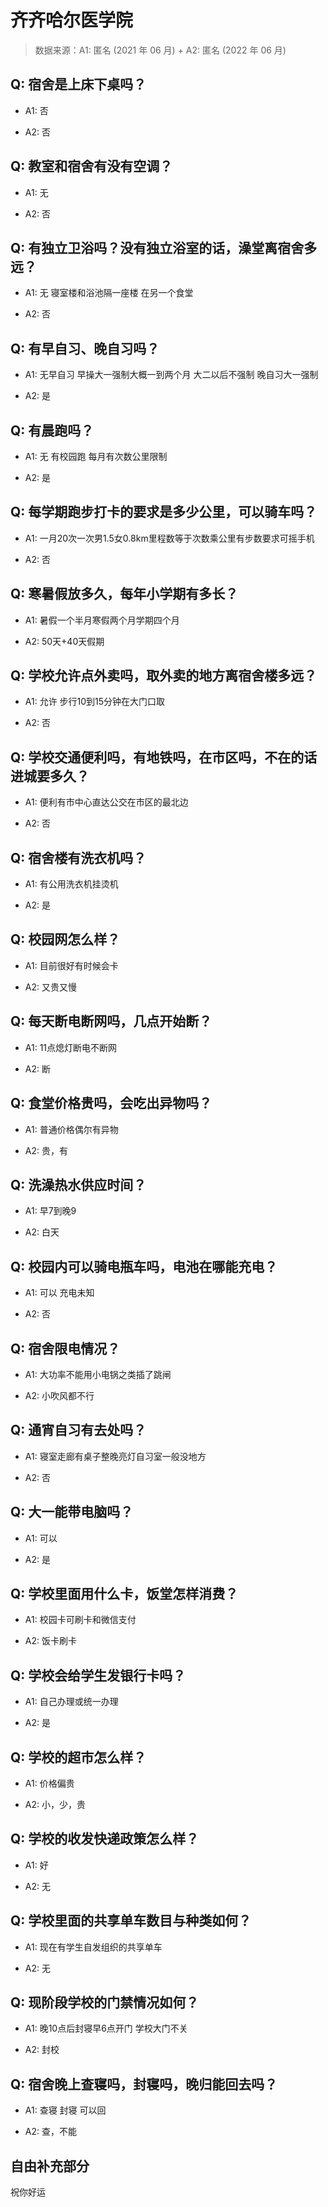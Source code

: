 # 齐齐哈尔医学院

> 数据来源：A1: 匿名 (2021 年 06 月) + A2: 匿名 (2022 年 06 月)

## Q: 宿舍是上床下桌吗？

- A1: 否

- A2: 否

## Q: 教室和宿舍有没有空调？

- A1: 无

- A2: 否

## Q: 有独立卫浴吗？没有独立浴室的话，澡堂离宿舍多远？

- A1: 无 寝室楼和浴池隔一座楼 在另一个食堂

- A2: 否

## Q: 有早自习、晚自习吗？

- A1: 无早自习 早操大一强制大概一到两个月 大二以后不强制 晚自习大一强制

- A2: 是

## Q: 有晨跑吗？

- A1: 无 有校园跑 每月有次数公里限制

- A2: 是

## Q: 每学期跑步打卡的要求是多少公里，可以骑车吗？

- A1: 一月20次一次男1.5女0.8km里程数等于次数乘公里有步数要求可摇手机

- A2: 否

## Q: 寒暑假放多久，每年小学期有多长？

- A1: 暑假一个半月寒假两个月学期四个月

- A2: 50天+40天假期

## Q: 学校允许点外卖吗，取外卖的地方离宿舍楼多远？

- A1: 允许 步行10到15分钟在大门口取

- A2: 否

## Q: 学校交通便利吗，有地铁吗，在市区吗，不在的话进城要多久？

- A1: 便利有市中心直达公交在市区的最北边

- A2: 否

## Q: 宿舍楼有洗衣机吗？

- A1: 有公用洗衣机挂烫机

- A2: 是

## Q: 校园网怎么样？

- A1: 目前很好有时候会卡

- A2: 又贵又慢

## Q: 每天断电断网吗，几点开始断？

- A1: 11点熄灯断电不断网

- A2: 断

## Q: 食堂价格贵吗，会吃出异物吗？

- A1: 普通价格偶尔有异物

- A2: 贵，有

## Q: 洗澡热水供应时间？

- A1: 早7到晚9

- A2: 白天

## Q: 校园内可以骑电瓶车吗，电池在哪能充电？

- A1: 可以 充电未知

- A2: 否

## Q: 宿舍限电情况？

- A1: 大功率不能用小电锅之类插了跳闸

- A2: 小吹风都不行

## Q: 通宵自习有去处吗？

- A1: 寝室走廊有桌子整晚亮灯自习室一般没地方

- A2: 否

## Q: 大一能带电脑吗？

- A1: 可以

- A2: 是

## Q: 学校里面用什么卡，饭堂怎样消费？

- A1: 校园卡可刷卡和微信支付

- A2: 饭卡刷卡

## Q: 学校会给学生发银行卡吗？

- A1: 自己办理或统一办理

- A2: 是

## Q: 学校的超市怎么样？

- A1: 价格偏贵

- A2: 小，少，贵

## Q: 学校的收发快递政策怎么样？

- A1: 好

- A2: 无

## Q: 学校里面的共享单车数目与种类如何？

- A1: 现在有学生自发组织的共享单车

- A2: 无

## Q: 现阶段学校的门禁情况如何？

- A1: 晚10点后封寝早6点开门 学校大门不关

- A2: 封校

## Q: 宿舍晚上查寝吗，封寝吗，晚归能回去吗？

- A1: 查寝 封寝 可以回

- A2: 查，不能

## 自由补充部分

祝你好运
